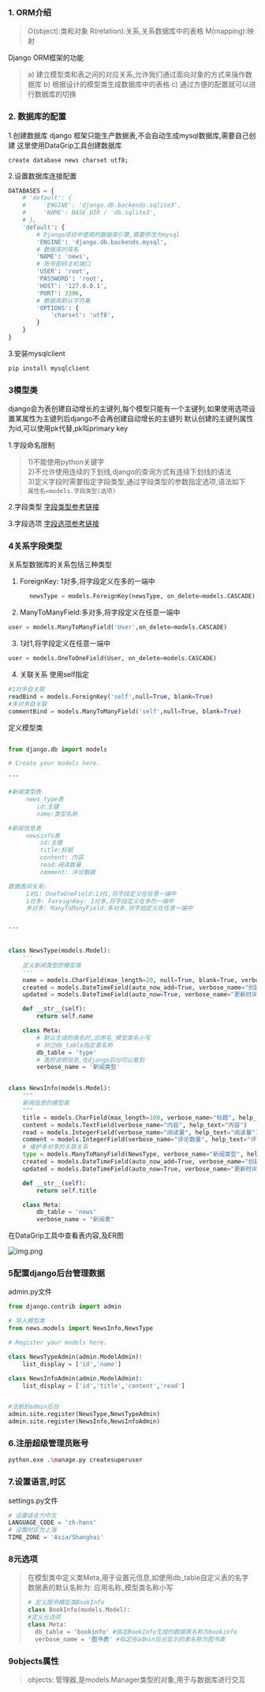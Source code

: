 ### 1. ORM介绍

> O(object):类和对象
> R(relation):关系,关系数据库中的表格
> M(mapping):映射

Django ORM框架的功能
> a) 建立模型类和表之间的对应关系,允许我们通过面向对象的方式来操作数据库
> b) 根据设计的模型类生成数据库中的表格
> c) 通过方便的配置就可以进行数据库的切换

### 2. 数据库的配置

1.创建数据库
django 框架只能生产数据表,不会自动生成mysql数据库,需要自己创建
这里使用DataGrip工具创建数据库
```mysql
create database news charset utf8;
```

2.设置数据库连接配置
```python
DATABASES = {
    # 'default': {
    #     'ENGINE': 'django.db.backends.sqlite3',
    #     'NAME': BASE_DIR / 'db.sqlite3',
    # },
    'default': {
        # Django项目中使用的数据库引擎,需要修改为mysql
        'ENGINE': 'django.db.backends.mysql',
        # 数据库的库名
        'NAME': 'news',
        # 账号密码主机端口
        'USER': 'root',
        'PASSWORD': 'root',
        'HOST': '127.0.0.1',
        'PORT': 3306,
        # 数据库默认字符集
        'OPTIONS': {
            'charset': 'utf8',
        }
    }
}
```
3.安装mysqlclient
```bash
pip install mysqlclient
```

### 3模型类
django会为表创建自动增长的主键列,每个模型只能有一个主键列,如果使用选项设置某属性为主键列后django不会再创建自动增长的主键列
默认创建的主键列属性为id,可以使用pk代替,pk叫primary key

1.字段命名限制
> 1)不能使用python关键字  
> 2)不允许使用连续的下划线,django的查询方式有连续下划线的语法  
> 3)定义字段时需要指定字段类型,通过字段类型的参数指定选项,语法如下  
> `属性名=models.字段类型(选项)`
> 

2.字段类型
[字段类型参考链接](https://docs.djangoproject.com/zh-hans/5.0/ref/models/fields/#field-types)

3.字段选项
[字段选项参考链接](https://docs.djangoproject.com/zh-hans/5.0/ref/models/fields/#field-options)


### 4关系字段类型
关系型数据库的关系包括三种类型
1. ForeignKey: 1对多,将字段定义在多的一端中
```python
      newsType = models.ForeignKey(newsType, on_delete=models.CASCADE)
```
2. ManyToManyField:多对多,将字段定义在任意一端中
```python
user = models.ManyToManyField('User',on_delete=models.CASCADE)
```
3. 1对1,将字段定义在任意一端中
```python
user = models.OneToOneField(User, on_delete=models.CASCADE)
```
4. 关联关系 使用self指定
```python
#1对多自关联
readBind = models.ForeignKey('self',null=True, blank=True)
#多对多自关联
commentBind = models.ManyToManyField('self',null=True, blank=True)
```

定义模型类
```python

from django.db import models

# Create your models here.

"""

#新闻类型表
     news_type表
        id:主键
        name:类型名称

#新闻信息表
     newsinfo表
         id:主键
         title:标题
         content: 内容
         read:阅读数量
         comment: 评论数据

数据表间关系:
     1对1: OneToOneField:1对1,将字段定义在任意一端中
     1对多: ForeignKey: 1对多,将字段定义在多的一端中
     多对多: ManyToManyField:多对多,将字段定义在任意一端中


"""


class NewsType(models.Model):
    '''
    定义新闻类型的模型类
    '''
    name = models.CharField(max_length=20, null=True, blank=True, verbose_name="名称", help_text="名称")
    created = models.DateTimeField(auto_now_add=True, verbose_name="创建时间", help_text="创建时间")
    updated = models.DateTimeField(auto_now=True, verbose_name="更新时间", help_text="更新时间")

    def __str__(self):
        return self.name

    class Meta:
        # 默认生成的表名时,应用名_模型类名小写
        # 对过db_table指定表名称
        db_table = 'type'
        # 表的说明信息,在django后台可以看到
        verbose_name = '新闻类型'


class NewsInfo(models.Model):
    """
    新闻信息的模型类
    """
    title = models.CharField(max_length=100, verbose_name="标题", help_text="内容")
    content = models.TextField(verbose_name="内容", help_text="内容")
    read = models.IntegerField(verbose_name="阅读量", help_text="阅读量")
    comment = models.IntegerField(verbose_name="评论数量", help_text="评论数量")
    # 维护多对多的关联关系
    type = models.ManyToManyField(NewsType, verbose_name="新闻类型", help_text="新闻类型")
    created = models.DateTimeField(auto_now_add=True, verbose_name="创建时间", help_text="创建时间")
    updated = models.DateTimeField(auto_now=True, verbose_name="更新时间", help_text="更新时间")

    def __str__(self):
        return self.title

    class Meta:
        db_table = 'news'
        verbose_name = "新闻表"
```

在DataGrip工具中查看表内容,及ER图

![img.png](img.png)

### 5配置django后台管理数据
admin.py文件
```python
from django.contrib import admin

# 导入模型类
from news.models import NewsInfo,NewsType

# Register your models here.

class NewsTypeAdmin(admin.ModelAdmin):
    list_display = ['id','name']

class NewsInfoAdmin(admin.ModelAdmin):
    list_display = ['id','title','content','read']


#注册到admin后台
admin.site.register(NewsType,NewsTypeAdmin)
admin.site.register(NewsInfo,NewsInfoAdmin)
```
### 6.注册超级管理员账号
```bash
python.exe .\manage.py createsuperuser
```

### 7.设置语言,时区
settings.py文件
```python
# 设置语言为中文
LANGUAGE_CODE = 'zh-hans'
# 设置时区为上海
TIME_ZONE = 'Asia/Shanghai'
```

### 8元选项
> 在模型类中定义类Meta,用于设置元信息,如使用db_table自定义表的名字  
> 数据表的默认名称为: 应用名称_模型类名称小写
> ```python
> # 定义图书模型类BookInfo
> class BookInfo(models.Model):
> #定义元选项
> class Meta:
>   db_table = 'bookinfo' #指定BookInfo生成的数据表名称为bookinfo
>   verbose_name = '图书表' #指定在admin后台显示的表名称为图书表
> ```

### 9objects属性
> objects: 管理器,是models.Manager类型的对象,用于与数据库进行交互
> 
